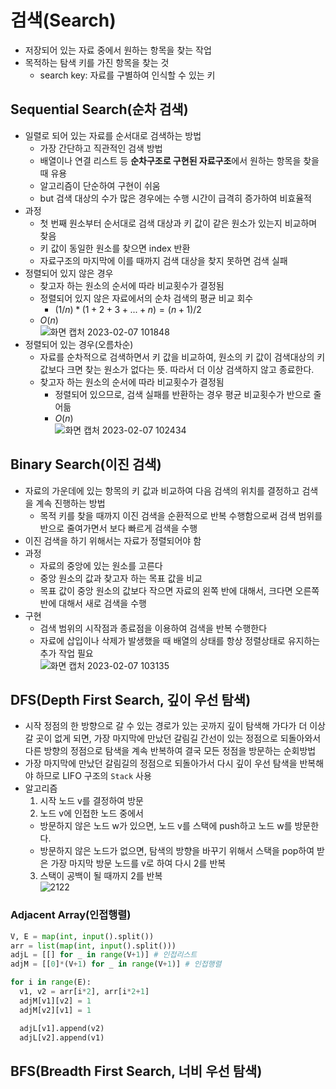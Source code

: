 # 검색(Search)
- 저장되어 있는 자료 중에서 원하는 항목을 찾는 작업
- 목적하는 탐색 키를 가진 항목을 찾는 것
  - search key: 자료를 구별하여 인식할 수 있는 키

## Sequential Search(순차 검색)
- 일렬로 되어 있는 자료를 순서대로 검색하는 방법
  - 가장 간단하고 직관적인 검색 방법
  - 배열이나 연결 리스트 등 **순차구조로 구현된 자료구조**에서 원하는 항목을 찾을 때 유용
  - 알고리즘이 단순하여 구현이 쉬움
  - but 검색 대상의 수가 많은 경우에는 수행 시간이 급격히 증가하여 비효율적
- 과정
  - 첫 번째 원소부터 순서대로 검색 대상과 키 값이 같은 원소가 있는지 비교하며 찾음
  - 키 값이 동일한 원소를 찾으면 index 반환
  - 자료구조의 마지막에 이를 때까지 검색 대상을 찾지 못하면 검색 실패
- 정렬되어 있지 않은 경우
  - 찾고자 하는 원소의 순서에 따라 비교횟수가 결정됨
  - 정렬되어 있지 않은 자료에서의 순차 검색의 평균 비교 회수
    - $(1/n)*(1+2+3+...+n) = (n+1)/2$
  - $O(n)$  
![화면 캡처 2023-02-07 101848](https://user-images.githubusercontent.com/108309396/217123639-c569a0b4-43e3-432d-b3e2-f3915a9b6837.png)
- 정렬되어 있는 경우(오름차순)
  - 자료를 순차적으로 검색하면서 키 값을 비교하여, 원소의 키 값이 검색대상의 키 값보다 크면 찾는 원소가 없다는 뜻. 따라서 더 이상 검색하지 않고 종료한다.
  - 찾고자 하는 원소의 순서에 따라 비교횟수가 결정됨
    - 정렬되어 있으므로, 검색 실패를 반환하는 경우 평균 비교횟수가 반으로 줄어듦
    - $O(n)$    
![화면 캡처 2023-02-07 102434](https://user-images.githubusercontent.com/108309396/217124339-79c7c210-bc64-486b-a6a8-29d4180472a1.png)

## Binary Search(이진 검색)
- 자료의 가운데에 있는 항목의 키 값과 비교하여 다음 검색의 위치를 결정하고 검색을 계속 진행하는 방법
  - 목적 키를 찾을 때까지 이진 검색을 순환적으로 반복 수행함으로써 검색 범위를 반으로 줄여가면서 보다 빠르게 검색을 수행
- 이진 검색을 하기 위해서는 자료가 정렬되어야 함
- 과정
  - 자료의 중앙에 있는 원소를 고른다
  - 중앙 원소의 값과 찾고자 하는 목표 값을 비교
  - 목표 값이 중앙 원소의 값보다 작으면 자료의 왼쪽 반에 대해서, 크다면 오른쪽 반에 대해서 새로 검색을 수행
- 구현
  - 검색 범위의 시작점과 종료점을 이용하여 검색을 반복 수행한다  
  - 자료에 삽입이나 삭제가 발생했을 때 배열의 상태를 항상 정렬상태로 유지하는 추가 작업 필요   
![화면 캡처 2023-02-07 103135](https://user-images.githubusercontent.com/108309396/217125262-f6005fde-ef70-4f2d-af24-294f86c5d733.png)

## DFS(Depth First Search, 깊이 우선 탐색)
- 시작 정점의 한 방향으로 갈 수 있는 경로가 있는 곳까지 깊이 탐색해 가다가 더 이상 갈 곳이 없게 되면, 가장 마지막에 만났던 갈림길 간선이 있는 정점으로 되돌아와서 다른 방향의 정점으로 탐색을 계속 반복하여 결국 모든 정점을 방문하는 순회방법
- 가장 마지막에 만났던 갈림길의 정점으로 되돌아가서 다시 깊이 우선 탐색을 반복해야 하므로 LIFO 구조의 `Stack` 사용 
- 알고리즘
  1. 시작 노드 v를 결정하여 방문
  2. 노드 v에 인접한 노드 중에서
    - 방문하지 않은 노드 w가 있으면, 노드 v를 스택에 push하고 노드 w를 방문한다.
    - 방문하지 않은 노드가 없으면, 탐색의 방향을 바꾸기 위해서 스택을 pop하여 받은 가장 마지막 방문 노드를 v로 하여 다시 2를 반복
  3. 스택이 공백이 될 때까지 2를 반복  
![2122](https://user-images.githubusercontent.com/108309396/218618059-48828a3e-27e5-4ddd-9fa0-554d6ab4de57.png)

### Adjacent Array(인접행렬)
```python
V, E = map(int, input().split())
arr = list(map(int, input().split()))
adjL = [[] for _ in range(V+1)] # 인접리스트
adjM = [[0]*(V+1) for _ in range(V+1)] # 인접행렬

for i in range(E):
  v1, v2 = arr[i*2], arr[i*2+1]
  adjM[v1][v2] = 1
  adjM[v2][v1] = 1

  adjL[v1].append(v2)
  adjL[v2].append(v1)
```
## BFS(Breadth First Search, 너비 우선 탐색)